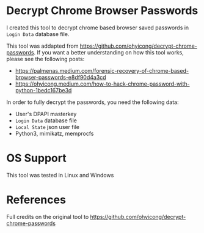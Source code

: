 # Decrypt Chrome Browser Passwords
I created this tool to decrypt chrome based browser saved passwords in `Login Data` database file.

This tool was addapted from https://github.com/ohyicong/decrypt-chrome-passwords. If you want a better
understanding on how this tool works, please see the following posts:

- https://palmenas.medium.com/forensic-recovery-of-chrome-based-browser-passwords-e8df90d4a3cd
- https://ohyicong.medium.com/how-to-hack-chrome-password-with-python-1bedc167be3d

In order to fully decrypt the passwords, you need the following data:
* User's DPAPI masterkey
* `Login Data` database file
* `Local State` json user file
* Python3, mimikatz, memprocfs

# OS Support
This tool was tested in Linux and Windows

# References
Full credits on the original tool to https://github.com/ohyicong/decrypt-chrome-passwords
